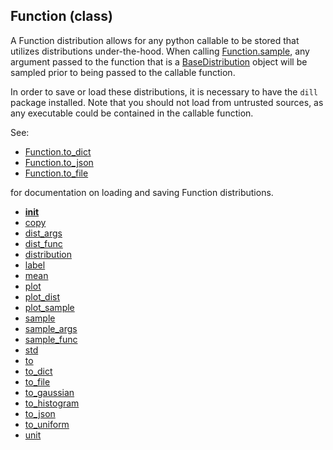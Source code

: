 ## Function (class)


A Function distribution allows for any python callable to be stored that
utilizes distributions under-the-hood.  When calling [Function.sample](Function.sample.md),
any argument passed to the function that is a [BaseDistribution](BaseDistribution.md) object
will be sampled prior to being passed to the callable function.

In order to save or load these distributions, it is necessary to have
the `dill` package installed.  Note that you should not load from untrusted
sources, as any executable could be contained in the callable function.

See:

* [Function.to_dict](Function.to_dict.md)
* [Function.to_json](Function.to_json.md)
* [Function.to_file](Function.to_file.md)

for documentation on loading and saving Function distributions.



* [__init__](Function.__init__.md)
* [copy](Function.copy.md)
* [dist_args](Function.dist_args.md)
* [dist_func](Function.dist_func.md)
* [distribution](Function.distribution.md)
* [label](Function.label.md)
* [mean](Function.mean.md)
* [plot](Function.plot.md)
* [plot_dist](Function.plot_dist.md)
* [plot_sample](Function.plot_sample.md)
* [sample](Function.sample.md)
* [sample_args](Function.sample_args.md)
* [sample_func](Function.sample_func.md)
* [std](Function.std.md)
* [to](Function.to.md)
* [to_dict](Function.to_dict.md)
* [to_file](Function.to_file.md)
* [to_gaussian](Function.to_gaussian.md)
* [to_histogram](Function.to_histogram.md)
* [to_json](Function.to_json.md)
* [to_uniform](Function.to_uniform.md)
* [unit](Function.unit.md)
